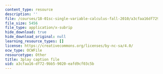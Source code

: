 ```yaml
---
content_type: resource
description: ''
file: /courses/18-01sc-single-variable-calculus-fall-2010/a3cfaa16df729bb59020eafd9cf03c5b_9J_VCHpvMbY.srt
file_size: 5456
file_type: application/x-subrip
hide_download: true
hide_download_original: null
learning_resource_types: []
license: https://creativecommons.org/licenses/by-nc-sa/4.0/
ocw_type: OCWFile
resourcetype: Other
title: 3play caption file
uid: a3cfaa16-df72-9bb5-9020-eafd9cf03c5b
---
```

